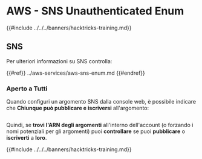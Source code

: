 # AWS - SNS Unauthenticated Enum

{{#include ../../../banners/hacktricks-training.md}}

## SNS

Per ulteriori informazioni su SNS controlla:

{{#ref}}
../aws-services/aws-sns-enum.md
{{#endref}}

### Aperto a Tutti

Quando configuri un argomento SNS dalla console web, è possibile indicare che **Chiunque può pubblicare e iscriversi** all'argomento:

<figure><img src="../../../images/image (212).png" alt=""><figcaption></figcaption></figure>

Quindi, se **trovi l'ARN degli argomenti** all'interno dell'account (o forzando i nomi potenziali per gli argomenti) puoi **controllare** se puoi **pubblicare** o **iscriverti** a **loro**.

{{#include ../../../banners/hacktricks-training.md}}
